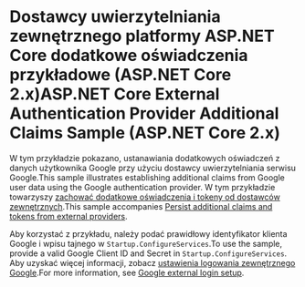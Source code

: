 # <a name="aspnet-core-external-authentication-provider-additional-claims-sample-aspnet-core-2x"></a><span data-ttu-id="f1ba6-101">Dostawcy uwierzytelniania zewnętrznego platformy ASP.NET Core dodatkowe oświadczenia przykładowe (ASP.NET Core 2.x)</span><span class="sxs-lookup"><span data-stu-id="f1ba6-101">ASP.NET Core External Authentication Provider Additional Claims Sample (ASP.NET Core 2.x)</span></span>

<span data-ttu-id="f1ba6-102">W tym przykładzie pokazano, ustanawiania dodatkowych oświadczeń z danych użytkownika Google przy użyciu dostawcy uwierzytelniania serwisu Google.</span><span class="sxs-lookup"><span data-stu-id="f1ba6-102">This sample illustrates establishing additional claims from Google user data using the Google authentication provider.</span></span> <span data-ttu-id="f1ba6-103">W tym przykładzie towarzyszy [zachować dodatkowe oświadczenia i tokeny od dostawców zewnętrznych](https://docs.microsoft.com/aspnet/core/security/authentication/social/additional-claims).</span><span class="sxs-lookup"><span data-stu-id="f1ba6-103">This sample accompanies [Persist additional claims and tokens from external providers](https://docs.microsoft.com/aspnet/core/security/authentication/social/additional-claims).</span></span>

<span data-ttu-id="f1ba6-104">Aby korzystać z przykładu, należy podać prawidłowy identyfikator klienta Google i wpisu tajnego w `Startup.ConfigureServices`.</span><span class="sxs-lookup"><span data-stu-id="f1ba6-104">To use the sample, provide a valid Google Client ID and Secret in `Startup.ConfigureServices`.</span></span> <span data-ttu-id="f1ba6-105">Aby uzyskać więcej informacji, zobacz [ustawienia logowania zewnętrznego Google](https://docs.microsoft.com/aspnet/core/security/authentication/social/google-logins).</span><span class="sxs-lookup"><span data-stu-id="f1ba6-105">For more information, see [Google external login setup](https://docs.microsoft.com/aspnet/core/security/authentication/social/google-logins).</span></span>
